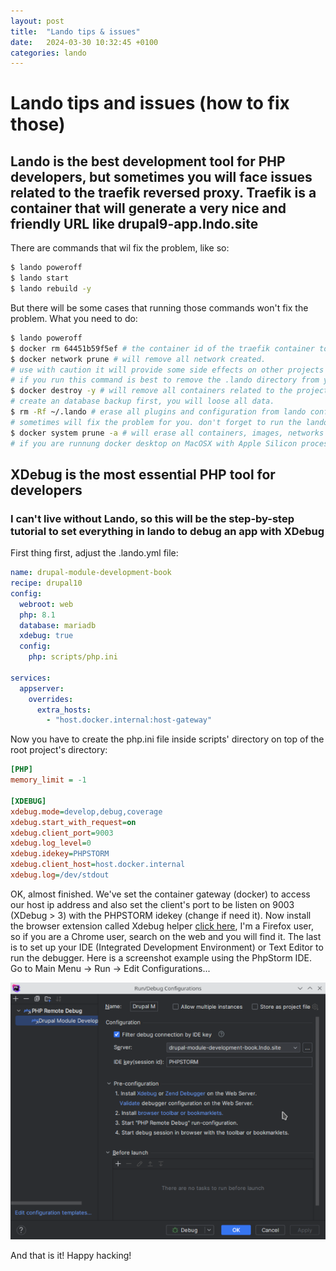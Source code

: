 ```yaml
---
layout: post
title:  "Lando tips & issues"
date:   2024-03-30 10:32:45 +0100
categories: lando
---
```


# Lando tips and issues (how to fix those)
## Lando is the best development tool for PHP developers, but sometimes you will face issues related to the traefik reversed proxy. Traefik is a container that will generate a very nice and friendly URL like drupal9-app.lndo.site
There are commands that wil fix the problem, like so:
```bash
$ lando poweroff
$ lando start
$ lando rebuild -y
```
But there will be some cases that running those commands won't fix the problem. What you need to do:
```bash
$ lando poweroff
$ docker rm 64451b59f5ef # the container id of the traefik container to be removed.
$ docker network prune # will remove all network created.
# use with caution it will provide some side effects on other projects networks.
# if you run this command is best to remove the .lando directory from you home dir.
$ docker destroy -y # will remove all containers related to the project.
# create an database backup first, you will loose all data.
$ rm -Rf ~/.lando # erase all plugins and configuration from lando config directory.
# sometimes will fix the problem for you. don't forget to run the lando poweroff first.
$ docker system prune -a # will erase all containers, images, networks from the whole system, will be the last option for you.
# if you are runnung docker desktop on MacOSX with Apple Silicon processor (M1 and M2) that will be the only option you have to fix some issues.
```
## XDebug is the most essential PHP tool for developers
### I can't live without Lando, so this will be the step-by-step tutorial to set everything in lando to debug an app with XDebug
First thing first, adjust the .lando.yml file:
```yml
name: drupal-module-development-book
recipe: drupal10
config:
  webroot: web
  php: 8.1
  database: mariadb
  xdebug: true
  config:
    php: scripts/php.ini

services:
  appserver:
    overrides:
      extra_hosts:
        - "host.docker.internal:host-gateway"
```
Now you have to create the php.ini file inside scripts' directory on top of the root project's directory:
```ini
[PHP]
memory_limit = -1

[XDEBUG]
xdebug.mode=develop,debug,coverage
xdebug.start_with_request=on
xdebug.client_port=9003
xdebug.log_level=0
xdebug.idekey=PHPSTORM
xdebug.client_host=host.docker.internal
xdebug.log=/dev/stdout
```
OK, almost finished. We've set the container gateway (docker) to access our host ip address and also set the client's port to be listen on 9003 (XDebug > 3) with the PHPSTORM idekey (change if need it). Now install the browser extension called Xdebug helper [click here](https://github.com/briangilbert/xdebug-helper-for-firefox), I'm a Firefox user, so if you are a Chrome user, search on the web and you will find it.
The last is to set up your IDE (Integrated Development Environment) or Text Editor to run the debugger.
Here is a screenshot example using the PhpStorm IDE. Go to Main Menu -> Run -> Edit Configurations...
<br>
<!-- <img src=“assets/images/run-debug-configuration-phpstorm.png”
srcset=“assets/images/run-debug-configuration-phpstorm.png 100w”
sizes="100vw"
alt="Run/Debug Configurations window on PhpStorm IDE"> -->

![Run/Debug Configurations window on PhpStorm IDE](/assets/images/run-debug-configuration-phpstorm.png)

And that is it!
Happy hacking!